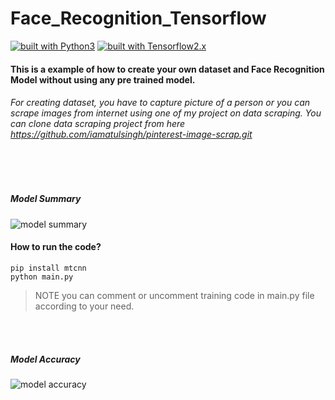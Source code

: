 # Face_Recognition_Tensorflow

[![built with Python3](https://img.shields.io/badge/built%20with-Python3.x-green.svg)](https://www.python.org/)
[![built with Tensorflow2.x](https://img.shields.io/badge/built%20with-Tensorflow2.x-red.svg)](https://www.tensorflow.org/)

#### This is a example of how to create your own dataset and Face Recognition Model without using any pre trained model.
###### For creating dataset, you have to capture picture of a person or you can scrape images from internet using one of my project on data scraping. You can clone data scraping project from here https://github.com/iamatulsingh/pinterest-image-scrap.git

<br><br>
##### Model Summary

![model summary](https://github.com/iamatulsingh/Face_Recognition_Tensorflow/blob/master/screenshot/model_summary.png)

#### How to run the code?
`pip install mtcnn` <br>
`python main.py`
>NOTE you can comment or uncomment training code in main.py file according to your need.

<br><br>
##### Model Accuracy
![model accuracy](https://github.com/iamatulsingh/Face_Recognition_Tensorflow/blob/master/plot/model_accuracy.png)
